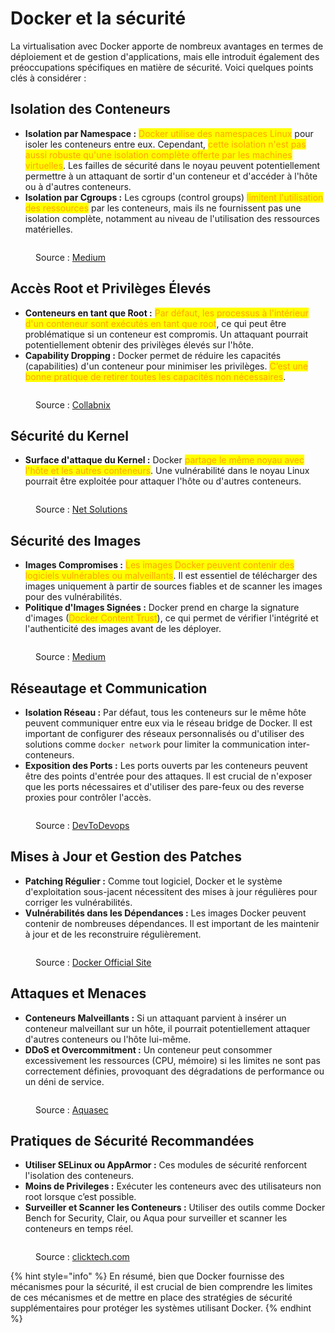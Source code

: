 # Docker et la sécurité

La virtualisation avec Docker apporte de nombreux avantages en termes de déploiement et de gestion d'applications, mais elle introduit également des préoccupations spécifiques en matière de sécurité. Voici quelques points clés à considérer :

## **Isolation des Conteneurs**

* **Isolation par Namespace :** <mark style="color:orange;">Docker utilise des namespaces Linux</mark> pour isoler les conteneurs entre eux. Cependant, <mark style="color:orange;">cette isolation n'est pas aussi robuste qu'une isolation complète offerte par les machines virtuelles</mark>. Les failles de sécurité dans le noyau peuvent potentiellement permettre à un attaquant de sortir d'un conteneur et d'accéder à l'hôte ou à d'autres conteneurs.
* **Isolation par Cgroups :** Les cgroups (control groups) <mark style="color:orange;">limitent l'utilisation des ressources</mark> par les conteneurs, mais ils ne fournissent pas une isolation complète, notamment au niveau de l'utilisation des ressources matérielles.

<figure><img src="../../.gitbook/assets/image (40).png" alt=""><figcaption><p>Source : <a href="https://medium.com/@mrdevsecops/namespace-vs-cgroup-60c832c6b8c8">Medium</a></p></figcaption></figure>

## **Accès Root et Privilèges Élevés**

* **Conteneurs en tant que Root :** <mark style="color:orange;">Par défaut, les processus à l'intérieur d'un conteneur sont exécutés en tant que root</mark>, ce qui peut être problématique si un conteneur est compromis. Un attaquant pourrait potentiellement obtenir des privilèges élevés sur l'hôte.
* **Capability Dropping :** Docker permet de réduire les capacités (capabilities) d'un conteneur pour minimiser les privilèges. <mark style="color:orange;">C’est une bonne pratique de retirer toutes les capacités non nécessaires</mark>.

<figure><img src="../../.gitbook/assets/image (41).png" alt=""><figcaption><p>Source : <a href="https://collabnix.com/running-docker-containers-as-root/">Collabnix</a></p></figcaption></figure>

## **Sécurité du Kernel**

* **Surface d'attaque du Kernel :** Docker <mark style="color:orange;">partage le même noyau avec l'hôte et les autres conteneurs</mark>. Une vulnérabilité dans le noyau Linux pourrait être exploitée pour attaquer l'hôte ou d'autres conteneurs.

<figure><img src="../../.gitbook/assets/image (38).png" alt=""><figcaption><p>Source : <a href="https://www.netsolutions.com/insights/containerization-vs-virtualization/">Net Solutions</a></p></figcaption></figure>

## **Sécurité des Images**

* **Images Compromises :** <mark style="color:orange;">Les images Docker peuvent contenir des logiciels vulnérables ou malveillants</mark>. Il est essentiel de télécharger des images uniquement à partir de sources fiables et de scanner les images pour des vulnérabilités.
* **Politique d'Images Signées :** Docker prend en charge la signature d'images (<mark style="color:orange;">Docker Content Trust</mark>), ce qui permet de vérifier l'intégrité et l'authenticité des images avant de les déployer.

<figure><img src="../../.gitbook/assets/image (42).png" alt=""><figcaption><p>Source : <a href="https://medium.com/ppl-c6-big-data/docker-orchestration-20d3d3583869">Medium</a></p></figcaption></figure>

## **Réseautage et Communication**

* **Isolation Réseau :** Par défaut, tous les conteneurs sur le même hôte peuvent communiquer entre eux via le réseau bridge de Docker. Il est important de configurer des réseaux personnalisés ou d'utiliser des solutions comme `docker network` pour limiter la communication inter-conteneurs.
* **Exposition des Ports :** Les ports ouverts par les conteneurs peuvent être des points d'entrée pour des attaques. Il est crucial de n'exposer que les ports nécessaires et d'utiliser des pare-feux ou des reverse proxies pour contrôler l'accès.

<figure><img src="../../.gitbook/assets/image (43).png" alt=""><figcaption><p>Source : <a href="https://devtodevops.com/docker-network-overlay-vs-bridge/">DevToDevops</a></p></figcaption></figure>

## **Mises à Jour et Gestion des Patches**

* **Patching Régulier :** Comme tout logiciel, Docker et le système d'exploitation sous-jacent nécessitent des mises à jour régulières pour corriger les vulnérabilités.
* **Vulnérabilités dans les Dépendances :** Les images Docker peuvent contenir de nombreuses dépendances. Il est important de les maintenir à jour et de les reconstruire régulièrement.

<figure><img src="../../.gitbook/assets/image (44).png" alt=""><figcaption><p>Source :  <a href="https://docs.docker.com/tags/release-notes/">Docker Official Site</a></p></figcaption></figure>

## **Attaques et Menaces**

* **Conteneurs Malveillants :** Si un attaquant parvient à insérer un conteneur malveillant sur un hôte, il pourrait potentiellement attaquer d'autres conteneurs ou l'hôte lui-même.
* **DDoS et Overcommitment :** Un conteneur peut consommer excessivement les ressources (CPU, mémoire) si les limites ne sont pas correctement définies, provoquant des dégradations de performance ou un déni de service.

<figure><img src="../../.gitbook/assets/image (45).png" alt=""><figcaption><p>Source : <a href="https://www.aquasec.com/blog/threat-alert-ddos-attack-docker-daemons/">Aquasec</a></p></figcaption></figure>

## **Pratiques de Sécurité Recommandées**

* **Utiliser SELinux ou AppArmor :** Ces modules de sécurité renforcent l'isolation des conteneurs.
* **Moins de Privileges :** Exécuter les conteneurs avec des utilisateurs non root lorsque c’est possible.
* **Surveiller et Scanner les Conteneurs :** Utiliser des outils comme Docker Bench for Security, Clair, ou Aqua pour surveiller et scanner les conteneurs en temps réel.

<figure><img src="../../.gitbook/assets/image (46).png" alt=""><figcaption><p>Source : <a href="https://www.clickittech.com/devops/docker-security-best-practices/">clicktech.com</a></p></figcaption></figure>



{% hint style="info" %}
En résumé, bien que Docker fournisse des mécanismes pour la sécurité, il est crucial de bien comprendre les limites de ces mécanismes et de mettre en place des stratégies de sécurité supplémentaires pour protéger les systèmes utilisant Docker.
{% endhint %}
